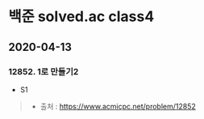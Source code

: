 # 백준 solved.ac class4

## 2020-04-13
### 12852. 1로 만들기2
* S1
> * 출처 : https://www.acmicpc.net/problem/12852
